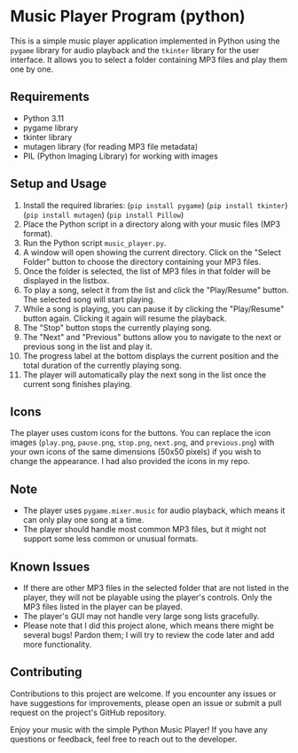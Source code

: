 # Music Player Program (python)

This is a simple music player application implemented in Python using the `pygame` library for audio playback and the `tkinter` library for the user interface. It allows you to select a folder containing MP3 files and play them one by one.

## Requirements
- Python 3.11
- pygame library
- tkinter library
- mutagen library (for reading MP3 file metadata)
- PIL (Python Imaging Library) for working with images

## Setup and Usage
1. Install the required libraries:
(`pip install pygame`)
(`pip install tkinter`)
(`pip install mutagen`)
(`pip install Pillow`)
2. Place the Python script in a directory along with your music files (MP3 format).
3. Run the Python script `music_player.py`.
4. A window will open showing the current directory. Click on the "Select Folder" button to choose the directory containing your MP3 files.
5. Once the folder is selected, the list of MP3 files in that folder will be displayed in the listbox.
6. To play a song, select it from the list and click the "Play/Resume" button. The selected song will start playing.
7. While a song is playing, you can pause it by clicking the "Play/Resume" button again. Clicking it again will resume the playback.
8. The "Stop" button stops the currently playing song.
9. The "Next" and "Previous" buttons allow you to navigate to the next or previous song in the list and play it.
10. The progress label at the bottom displays the current position and the total duration of the currently playing song.
11. The player will automatically play the next song in the list once the current song finishes playing.

## Icons
The player uses custom icons for the buttons. You can replace the icon images (`play.png`, `pause.png`, `stop.png`, `next.png`, and `previous.png`) with your own icons of the same dimensions (50x50 pixels) if you wish to change the appearance. I had also provided the icons in my repo.

## Note
- The player uses `pygame.mixer.music` for audio playback, which means it can only play one song at a time.
- The player should handle most common MP3 files, but it might not support some less common or unusual formats.

## Known Issues
- If there are other MP3 files in the selected folder that are not listed in the player, they will not be playable using the player's controls. Only the MP3 files listed in the player can be played.
- The player's GUI may not handle very large song lists gracefully.
- Please note that I did this project alone, which means there might be several bugs! Pardon them; I will try to review the code later and add more functionality.

## Contributing
Contributions to this project are welcome. If you encounter any issues or have suggestions for improvements, please open an issue or submit a pull request on the project's GitHub repository.

Enjoy your music with the simple Python Music Player! If you have any questions or feedback, feel free to reach out to the developer.
